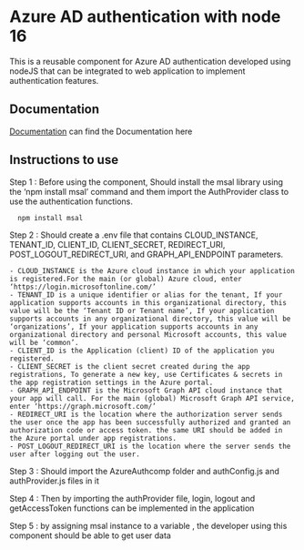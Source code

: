 
# Azure AD authentication with node 16

This is a reusable component for Azure AD authentication developed using nodeJS that can be integrated to web application to implement authentication features.


## Documentation

[Documentation](https://docs.google.com/document/d/12k7xoe7LORIl7HmC9j2hIc9f4CzzIcvQ/edit?usp=sharing&ouid=115379737777691626063&rtpof=true&sd=true) can find the Documentation here


## Instructions to use

Step 1 : Before using the component, Should install the msal library using the ‘npm install msal’ command  and them import the AuthProvider class to use the authentication functions.      
```bash
  npm install msal
```

Step 2 : Should create a .env file that contains CLOUD_INSTANCE, TENANT_ID, CLIENT_ID, CLIENT_SECRET, REDIRECT_URI, POST_LOGOUT_REDIRECT_URI, and GRAPH_API_ENDPOINT parameters.

    - CLOUD_INSTANCE is the Azure cloud instance in which your application is registered.For the main (or global) Azure cloud, enter ‘https://login.microsoftonline.com/’
    - TENANT_ID is a unique identifier or alias for the tenant, If your application supports accounts in this organizational directory, this value will be the ‘Tenant ID or Tenant name’, If your application supports accounts in any organizational directory, this value will be ‘organizations’, If your application supports accounts in any organizational directory and personal Microsoft accounts, this value will be ‘common’.
    - CLIENT_ID is the Application (client) ID of the application you registered.
    - CLIENT_SECRET is the client secret created during the app registrations, To generate a new key, use Certificates & secrets in the app registration settings in the Azure portal.
    - GRAPH_API_ENDPOINT is the Microsoft Graph API cloud instance that your app will call. For the main (global) Microsoft Graph API service, enter ‘https://graph.microsoft.com/’
    - REDIRECT_URI is the location where the authorization server sends the user once the app has been successfully authorized and granted an authorization code or access token. the same URI should be added in the Azure portal under app registrations.
    - POST_LOGOUT_REDIRECT_URI is the location where the server sends the user after logging out the user.

Step 3 : Should import the AzureAuthcomp folder and authConfig.js and authProvider.js files in it 

Step 4 : Then by importing the authProvider file, login, logout and getAccessToken functions can be implemented in the application

Step 5 : by assigning msal instance to a variable , the developer using this component should be able to get user data
